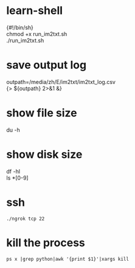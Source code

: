 # learn-shell

{#!/bin/sh}</br>
chmod +x run_im2txt.sh</br>
./run_im2txt.sh
# save output log
outpath=/media/zh/E/im2txt/im2txt_log.csv</br>
{> ${outpath} 2>&1 &}</br>
# show file size
du -h</br>
# show disk size
df -hl    
ls *[0-9]     
# ssh
```
./ngrok tcp 22
```
# kill the process
```
ps x |grep python|awk '{print $1}'|xargs kill
```
